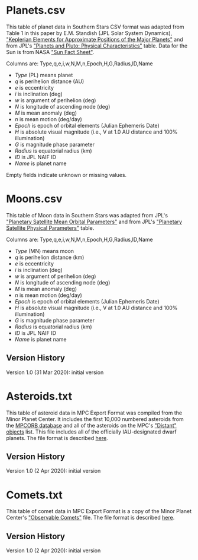Planets.csv
===========

This table of planet data in Southern Stars CSV format was adapted from Table 1 in this paper by E.M. Standish (JPL Solar System Dynamics), ["Keplerian Elements for Approximate Positions of the Major Planets"](https://ssd.jpl.nasa.gov/txt/p_elem_t1.txt) and from JPL's ["Planets and Pluto: Physical Characteristics"](https://ssd.jpl.nasa.gov/?planet_phys_par) table.  Data for the Sun is from NASA ["Sun Fact Sheet"](https://nssdc.gsfc.nasa.gov/planetary/factsheet/sunfact.html).

Columns are: Type,q,e,i,w,N,M,n,Epoch,H,G,Radius,ID,Name

- _*Type*_ (PL) means planet
- _*q*_ is perihelion distance (AU)
- _*e*_ is eccentricity
- _*i*_ is inclination (deg)
- _*w*_ is argument of perihelion (deg)
- _*N*_ is longitude of ascending node (deg)
- _*M*_ is mean anomaly (deg)
- _*n*_ is mean motion (deg/day)
- _*Epoch*_ is epoch of orbital elements (Julian Ephemeris Date)
- _*H*_ is absolute visual magnitude (i.e., V at 1.0 AU distance and 100% illumination)
- _*G*_ is magnitude phase parameter
- _*Radius*_ is equatorial radius (km)
- _*ID*_ is JPL NAIF ID
- _*Name*_ is planet name

Empty fields indicate unknown or missing values.

Moons.csv
=========

This table of Moon data in Southern Stars was adapted from JPL's ["Planetary Satellite Mean Orbital Parameters"](https://ssd.jpl.nasa.gov/?sat_elem) and from JPL's ["Planetary Satellite Physical Parameters"](https://ssd.jpl.nasa.gov/?sat_phys_par) table.

Columns are: Type,q,e,i,w,N,M,n,Epoch,H,G,Radius,ID,Name

- _*Type*_ (MN) means moon
- _*q*_ is perihelion distance (km)
- _*e*_ is eccentricity
- _*i*_ is inclination (deg)
- _*w*_ is argument of perihelion (deg)
- _*N*_ is longitude of ascending node (deg)
- _*M*_ is mean anomaly (deg)
- _*n*_ is mean motion (deg/day)
- _*Epoch*_ is epoch of orbital elements (Julian Ephemeris Date)
- _*H*_ is absolute visual magnitude (i.e., V at 1.0 AU distance and 100% illumination)
- _*G*_ is magnitude phase parameter
- _*Radius*_ is equatorial radius (km)
- _*ID*_ is JPL NAIF ID
- _*Name*_ is planet name

Version History
---------------
Version 1.0 (31 Mar 2020): initial version

Asteroids.txt
=============

This table of asteroid data in MPC Export Format was compiled from the Minor Planet Center.  It includes the first 10,000 numbered asteroids from the [MPCORB database](https://www.minorplanetcenter.net/iau/MPCORB/MPCORB.DAT) and all of the asteroids on the MPC's ["Distant"  objects](https://www.minorplanetcenter.net/iau/MPCORB/Distant.txt) list.  This file includes all of the officially IAU-designated dwarf planets.  The file format is described [here](https://www.minorplanetcenter.net/iau/info/MPOrbitFormat.html).

Version History
---------------
Version 1.0 (2 Apr 2020): initial version

Comets.txt
==========

This table of comet data in MPC Export Format is a copy of the Minor Planet Center's ["Observable Comets"](https://www.minorplanetcenter.net/iau/MPCORB/CometEls.txt) file.  The file format is described [here](https://www.minorplanetcenter.net/iau/info/CometOrbitFormat.html).

Version History
---------------
Version 1.0 (2 Apr 2020): initial version
